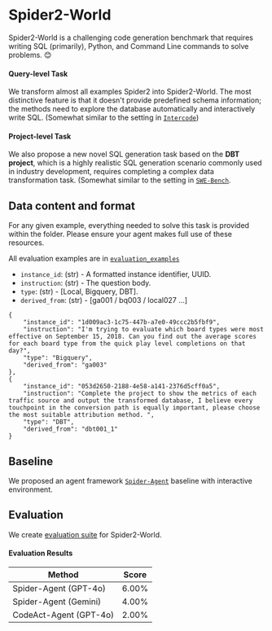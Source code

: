# Spider2-World

Spider2-World is a challenging code generation benchmark that requires writing SQL (primarily), Python, and Command Line commands to solve problems. 😊

#### Query-level Task
We transform almost all examples Spider2 into Spider2-World. The most distinctive feature is that it doesn't provide predefined schema information; the methods need to explore the database automatically and interactively write SQL. (Somewhat similar to the setting in [`Intercode`](https://github.com/princeton-nlp/intercode))

#### Project-level Task
We also propose a new novel SQL generation task based on the **DBT project**, which is a highly realistic SQL generation scenario commonly used in industry development, requires completing a complex data transformation task. (Somewhat similar to the setting in [`SWE-Bench`](https://www.swebench.com/).


<!-- ![Local Image](../assets/Spider2-World.png) -->



## Data content and format

For any given example, everything needed to solve this task is provided within the folder. Please ensure your agent makes full use of these resources.


All evaluation examples are in [`evaluation_examples`](https://github.com/xlang-ai/Spider2/tree/main/Spider2-World/evaluation_examples) 


- `instance_id`: (str) - A formatted instance identifier, UUID.
- `instruction`: (str) - The question body.
- `type`: (str) - [Local, Bigquery, DBT].
- `derived_from`: (str) - [ga001 / bq003 / local027 ...]

```
{
    "instance_id": "1d009ac3-1c75-447b-a7e0-49ccc2b5fbf9", 
    "instruction": "I'm trying to evaluate which board types were most effective on September 15, 2018. Can you find out the average scores for each board type from the quick play level completions on that day?", 
    "type": "Bigquery", 
    "derived_from": "ga003"
},
{
    "instance_id": "053d2650-2188-4e58-a141-2376d5cff0a5", 
    "instruction": "Complete the project to show the metrics of each traffic source and output the transformed database, I believe every touchpoint in the conversion path is equally important, please choose the most suitable attribution method. ", 
    "type": "DBT", 
    "derived_from": "dbt001_1"
}
```

## Baseline

We proposed an agent framework [`Spider-Agent`](https://github.com/xlang-ai/Spider2/tree/main/Spider-Agent) baseline with interactive environment. 



## Evaluation

We create [evaluation suite](https://github.com/xlang-ai/Spider2/tree/main/Spider2-World/evaluation_suite) for Spider2-World.


#### Evaluation Results


| Method                     | Score |
| -------------------------- | ---- | 
| Spider-Agent (GPT-4o)   | 6.00% | 
| Spider-Agent (Gemini) | 4.00% |
| CodeAct-Agent (GPT-4o) | 2.00% |




